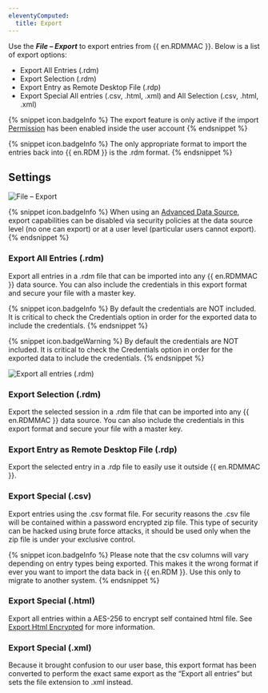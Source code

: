 ```yaml
---
eleventyComputed:
  title: Export
---
```

Use the ***File – Export*** to export entries from {{ en.RDMMAC }}. Below is a list of export options:  

* Export All Entries (.rdm) 
* Export Selection (.rdm) 
* Export Entry as Remote Desktop File (.rdp) 
* Export Special All entries (.csv, .html, .xml) and All Selection (.csv, .html, .xml) 

{% snippet icon.badgeInfo %} 
The export feature is only active if the import [Permission](/rdm/mac/commands/administration/user-management/permissions/) has been enabled inside the user account 
{% endsnippet %}

{% snippet icon.badgeInfo %} 
The only appropriate format to import the entries back into {{ en.RDM }} is the .rdm format. 
{% endsnippet %}
 
## Settings 

![File – Export](https://webdevolutions.azureedge.net/docs/en/rdm/mac/clip10315.png) 

{% snippet icon.badgeInfo %} 
When using an [Advanced Data Source](/rdm/mac/data-sources/data-sources-types/advanced-data-sources/), export capabilities can be disabled via security policies at the data source level (no one can export) or at a user level (particular users cannot export).
{% endsnippet %}
 
### Export All Entries (.rdm) 

Export all entries in a .rdm file that can be imported into any {{ en.RDMMAC }} data source. You can also include the credentials in this export format and secure your file with a master key.  

{% snippet icon.badgeInfo %} 
By default the credentials are NOT included. It is critical to check the Credentials option in order for the exported data to include the credentials. 
{% endsnippet %}
 
{% snippet icon.badgeWarning %} 
By default the credentials are NOT included. It is critical to check the Credentials option in order for the exported data to include the credentials. 
{% endsnippet %}
 
![Export all entries (.rdm)](https://webdevolutions.azureedge.net/docs/en/rdm/mac/clip10316.png) 

### Export Selection (.rdm) 

Export the selected session in a .rdm file that can be imported into any {{ en.RDMMAC }} data source. You can also include the credentials in this export format and secure your file with a master key. 

### Export Entry as Remote Desktop File (.rdp) 

Export the selected entry in a .rdp file to easily use it outside {{ en.RDMMAC }}. 

### Export Special (.csv) 

Export entries using the .csv format file. For security reasons the .csv file will be contained within a password encrypted zip file. This type of security can be hacked using brute force attacks, it should be used only when the zip file is under your exclusive control. 

{% snippet icon.badgeInfo %} 
Please note that the csv columns will vary depending on entry types being exported.  This makes it the wrong format if ever you want to import the data back in {{ en.RDM }}.  Use this only to migrate to another system. 
{% endsnippet %}
 
### Export Special (.html) 

Export all entries within a AES-256 to encrypt self contained html file. See [Export Html Encrypted](/rdm/windows/commands/file/export/html-encrypted/) for more information. 

### Export Special (.xml) 

Because it brought confusion to our user base, this export format has been converted to perform the exact same export as the “Export all entries“ but sets the file extension to .xml instead. 
